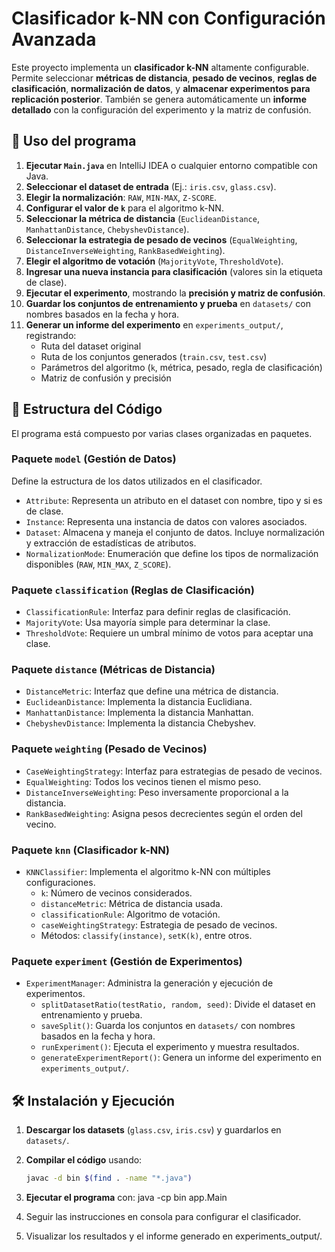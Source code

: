 # Clasificador k-NN con Configuración Avanzada

Este proyecto implementa un **clasificador k-NN** altamente configurable. Permite seleccionar **métricas de distancia**, **pesado de vecinos**, **reglas de clasificación**, **normalización de datos**, y **almacenar experimentos para replicación posterior**. También se genera automáticamente un **informe detallado** con la configuración del experimento y la matriz de confusión.

## 🚀 Uso del programa

1. **Ejecutar `Main.java`** en IntelliJ IDEA o cualquier entorno compatible con Java.
2. **Seleccionar el dataset de entrada** (Ej.: `iris.csv`, `glass.csv`).
3. **Elegir la normalización**: `RAW`, `MIN-MAX`, `Z-SCORE`.
4. **Configurar el valor de `k`** para el algoritmo k-NN.
5. **Seleccionar la métrica de distancia** (`EuclideanDistance`, `ManhattanDistance`, `ChebyshevDistance`).
6. **Seleccionar la estrategia de pesado de vecinos** (`EqualWeighting`, `DistanceInverseWeighting`, `RankBasedWeighting`).
7. **Elegir el algoritmo de votación** (`MajorityVote`, `ThresholdVote`).
8. **Ingresar una nueva instancia para clasificación** (valores sin la etiqueta de clase).
9. **Ejecutar el experimento**, mostrando la **precisión y matriz de confusión**.
10. **Guardar los conjuntos de entrenamiento y prueba** en `datasets/` con nombres basados en la fecha y hora.
11. **Generar un informe del experimento** en `experiments_output/`, registrando:
    - Ruta del dataset original
    - Ruta de los conjuntos generados (`train.csv`, `test.csv`)
    - Parámetros del algoritmo (`k`, métrica, pesado, regla de clasificación)
    - Matriz de confusión y precisión

## 📂 Estructura del Código

El programa está compuesto por varias clases organizadas en paquetes.

### **Paquete `model` (Gestión de Datos)**  
Define la estructura de los datos utilizados en el clasificador.

- `Attribute`: Representa un atributo en el dataset con nombre, tipo y si es de clase.
- `Instance`: Representa una instancia de datos con valores asociados.
- `Dataset`: Almacena y maneja el conjunto de datos. Incluye normalización y extracción de estadísticas de atributos.
- `NormalizationMode`: Enumeración que define los tipos de normalización disponibles (`RAW`, `MIN_MAX`, `Z_SCORE`).

### **Paquete `classification` (Reglas de Clasificación)**  

- `ClassificationRule`: Interfaz para definir reglas de clasificación.
- `MajorityVote`: Usa mayoría simple para determinar la clase.
- `ThresholdVote`: Requiere un umbral mínimo de votos para aceptar una clase.

### **Paquete `distance` (Métricas de Distancia)**  

- `DistanceMetric`: Interfaz que define una métrica de distancia.
- `EuclideanDistance`: Implementa la distancia Euclidiana.
- `ManhattanDistance`: Implementa la distancia Manhattan.
- `ChebyshevDistance`: Implementa la distancia Chebyshev.

### **Paquete `weighting` (Pesado de Vecinos)**  

- `CaseWeightingStrategy`: Interfaz para estrategias de pesado de vecinos.
- `EqualWeighting`: Todos los vecinos tienen el mismo peso.
- `DistanceInverseWeighting`: Peso inversamente proporcional a la distancia.
- `RankBasedWeighting`: Asigna pesos decrecientes según el orden del vecino.

### **Paquete `knn` (Clasificador k-NN)**  

- `KNNClassifier`: Implementa el algoritmo k-NN con múltiples configuraciones.
  - `k`: Número de vecinos considerados.
  - `distanceMetric`: Métrica de distancia usada.
  - `classificationRule`: Algoritmo de votación.
  - `caseWeightingStrategy`: Estrategia de pesado de vecinos.
  - Métodos: `classify(instance)`, `setK(k)`, entre otros.

### **Paquete `experiment` (Gestión de Experimentos)**  

- `ExperimentManager`: Administra la generación y ejecución de experimentos.
  - `splitDatasetRatio(testRatio, random, seed)`: Divide el dataset en entrenamiento y prueba.
  - `saveSplit()`: Guarda los conjuntos en `datasets/` con nombres basados en la fecha y hora.
  - `runExperiment()`: Ejecuta el experimento y muestra resultados.
  - `generateExperimentReport()`: Genera un informe del experimento en `experiments_output/`.

## 🛠 Instalación y Ejecución  

1. **Descargar los datasets** (`glass.csv`, `iris.csv`) y guardarlos en `datasets/`.
2. **Compilar el código** usando:  
   ```bash
   javac -d bin $(find . -name "*.java")
3. **Ejecutar el programa** con:
  java -cp bin app.Main

4. Seguir las instrucciones en consola para configurar el clasificador.
5. Visualizar los resultados y el informe generado en experiments_output/.

